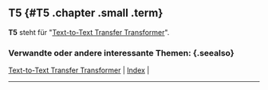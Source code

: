 ## T5 {#T5 .chapter .small .term}

**T5** steht für "[Text-to-Text Transfer Transformer](#Text-to-Text-Transfer-Transformer)".

### Verwandte oder andere interessante Themen: {.seealso}

[Text-to-Text Transfer Transformer](#Text-to-Text-Transfer-Transformer) |
[Index](#Index) |

----


